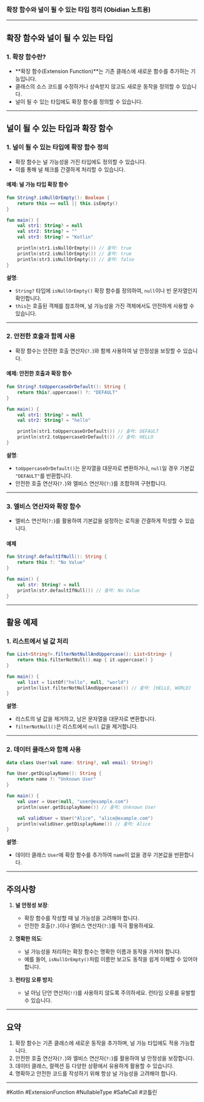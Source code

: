 ### **확장 함수와 널이 될 수 있는 타입 정리 (Obidian 노트용)**

---

## **확장 함수와 널이 될 수 있는 타입**

### **1. 확장 함수란?**
- **확장 함수(Extension Function)**는 기존 클래스에 새로운 함수를 추가하는 기능입니다.
- 클래스의 소스 코드를 수정하거나 상속받지 않고도 새로운 동작을 정의할 수 있습니다.
- 널이 될 수 있는 타입에도 확장 함수를 정의할 수 있습니다.

---

## **널이 될 수 있는 타입과 확장 함수**

### **1. 널이 될 수 있는 타입에 확장 함수 정의**
- 확장 함수는 널 가능성을 가진 타입에도 정의할 수 있습니다.
- 이를 통해 널 체크를 간결하게 처리할 수 있습니다.

#### **예제: 널 가능 타입 확장 함수**
```kotlin
fun String?.isNullOrEmpty(): Boolean {
    return this == null || this.isEmpty()
}

fun main() {
    val str1: String? = null
    val str2: String? = ""
    val str3: String? = "Kotlin"

    println(str1.isNullOrEmpty()) // 출력: true
    println(str2.isNullOrEmpty()) // 출력: true
    println(str3.isNullOrEmpty()) // 출력: false
}
```

**설명**:
- `String?` 타입에 `isNullOrEmpty()` 확장 함수를 정의하여, `null`이나 빈 문자열인지 확인합니다.
- `this`는 호출된 객체를 참조하며, 널 가능성을 가진 객체에서도 안전하게 사용할 수 있습니다.

---

### **2. 안전한 호출과 함께 사용**
- 확장 함수는 안전한 호출 연산자(`?.`)와 함께 사용하여 널 안정성을 보장할 수 있습니다.

#### **예제: 안전한 호출과 확장 함수**
```kotlin
fun String?.toUppercaseOrDefault(): String {
    return this?.uppercase() ?: "DEFAULT"
}

fun main() {
    val str1: String? = null
    val str2: String? = "hello"

    println(str1.toUppercaseOrDefault()) // 출력: DEFAULT
    println(str2.toUppercaseOrDefault()) // 출력: HELLO
}
```

**설명**:
- `toUppercaseOrDefault()`는 문자열을 대문자로 변환하거나, `null`일 경우 기본값 `"DEFAULT"`를 반환합니다.
- 안전한 호출 연산자(`?.`)와 엘비스 연산자(`?:`)를 조합하여 구현합니다.

---

### **3. 엘비스 연산자와 확장 함수**
- 엘비스 연산자(`?:`)를 활용하여 기본값을 설정하는 로직을 간결하게 작성할 수 있습니다.

#### **예제**
```kotlin
fun String?.defaultIfNull(): String {
    return this ?: "No Value"
}

fun main() {
    val str: String? = null
    println(str.defaultIfNull()) // 출력: No Value
}
```

---

## **활용 예제**

### **1. 리스트에서 널 값 처리**
```kotlin
fun List<String?>.filterNotNullAndUppercase(): List<String> {
    return this.filterNotNull().map { it.uppercase() }
}

fun main() {
    val list = listOf("hello", null, "world")
    println(list.filterNotNullAndUppercase()) // 출력: [HELLO, WORLD]
}
```

**설명**:
- 리스트의 널 값을 제거하고, 남은 문자열을 대문자로 변환합니다.
- `filterNotNull()`은 리스트에서 `null` 값을 제거합니다.

---

### **2. 데이터 클래스와 함께 사용**
```kotlin
data class User(val name: String?, val email: String?)

fun User.getDisplayName(): String {
    return name ?: "Unknown User"
}

fun main() {
    val user = User(null, "user@example.com")
    println(user.getDisplayName()) // 출력: Unknown User

    val validUser = User("Alice", "alice@example.com")
    println(validUser.getDisplayName()) // 출력: Alice
}
```

**설명**:
- 데이터 클래스 `User`에 확장 함수를 추가하여 `name`이 없을 경우 기본값을 반환합니다.

---

## **주의사항**

1. **널 안정성 보장**:
    - 확장 함수를 작성할 때 널 가능성을 고려해야 합니다.
    - 안전한 호출(`?.`)이나 엘비스 연산자(`?:`)를 적극 활용하세요.

2. **명확한 의도**:
    - 널 가능성을 처리하는 확장 함수는 명확한 이름과 동작을 가져야 합니다.
    - 예를 들어, `isNullOrEmpty()`처럼 이름만 보고도 동작을 쉽게 이해할 수 있어야 합니다.

3. **런타임 오류 방지**:
    - 널 아님 단언 연산자(`!!`)를 사용하지 않도록 주의하세요. 런타임 오류를 유발할 수 있습니다.

---

## **요약**

1. 확장 함수는 기존 클래스에 새로운 동작을 추가하며, 널 가능 타입에도 적용 가능합니다.
2. 안전한 호출 연산자(`?.`)와 엘비스 연산자(`?:`)를 활용하여 널 안정성을 보장합니다.
3. 데이터 클래스, 컬렉션 등 다양한 상황에서 유용하게 활용할 수 있습니다.
4. 명확하고 안전한 코드를 작성하기 위해 항상 널 가능성을 고려해야 합니다.

---

#Kotlin #ExtensionFunction #NullableType #SafeCall #코틀린

